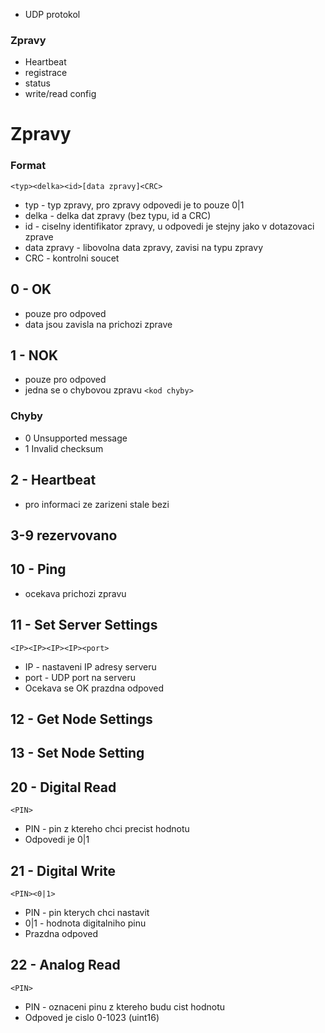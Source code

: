 * UDP protokol

### Zpravy

* Heartbeat
* registrace
* status
* write/read config

# Zpravy

### Format
`<typ><delka><id>[data zpravy]<CRC>`

* typ - typ zpravy, pro zpravy odpovedi je to pouze 0|1
* delka - delka dat zpravy (bez typu, id a CRC)
* id - ciselny identifikator zpravy, u odpovedi je stejny jako v dotazovaci zprave
* data zpravy - libovolna data zpravy, zavisi na typu zpravy
* CRC - kontrolni soucet

## 0 - OK
* pouze pro odpoved
* data jsou zavisla na prichozi zprave

## 1 - NOK
* pouze pro odpoved
* jedna se o chybovou zpravu
`<kod chyby>`

### Chyby
* 0 Unsupported message
* 1 Invalid checksum

## 2 - Heartbeat
* pro informaci ze zarizeni stale bezi


## 3-9 rezervovano

## 10 - Ping
* ocekava prichozi zpravu

## 11 - Set Server Settings
`<IP><IP><IP><IP><port>`
* IP - nastaveni IP adresy serveru
* port - UDP port na serveru
* Ocekava se OK prazdna odpoved

## 12 - Get Node Settings

## 13 - Set Node Setting

## 20 - Digital Read
`<PIN>`
* PIN - pin z ktereho chci precist hodnotu
* Odpovedi je 0|1

## 21 - Digital Write
`<PIN><0|1>`
* PIN - pin kterych chci nastavit
* 0|1 - hodnota digitalniho pinu
* Prazdna odpoved

## 22 - Analog Read
`<PIN>`
* PIN - oznaceni pinu z ktereho budu cist hodnotu
* Odpoved je cislo 0-1023 (uint16)